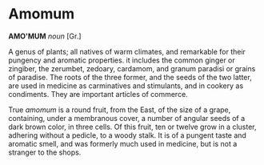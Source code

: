 # Amomum

**AMO'MUM** _noun_ \[Gr.\]

A genus of plants; all natives of warm climates, and remarkable for their pungency and aromatic properties. it includes the common ginger or zingiber, the zerumbet, zedoary, cardamom, and granum paradisi or grains of paradise. The roots of the three former, and the seeds of the two latter, are used in medicine as carminatives and stimulants, and in cookery as condiments. They are important articles of commerce.

True _amomum_ is a round fruit, from the East, of the size of a grape, containing, under a membranous cover, a number of angular seeds of a dark brown color, in three cells. Of this fruit, ten or twelve grow in a cluster, adhering without a pedicle, to a woody stalk. It is of a pungent taste and aromatic smell, and was formerly much used in medicine, but is not a stranger to the shops.